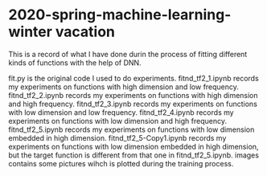 # 2020-spring-machine-learning-winter vacation

This is a record of what I have done durin the process of fitting different kinds of functions with the help of DNN.

fit.py is the original code I used to do experiments.
fitnd_tf2_1.ipynb records my experiments on functions with high dimension and low frequency.
fitnd_tf2_2.ipynb records my experiments on functions with high dimension and high frequency.
fitnd_tf2_3.ipynb records my experiments on functions with low dimension and low frequency.
fitnd_tf2_4.ipynb records my experiments on functions with low dimension and high frequency.
fitnd_tf2_5.ipynb records my experiments on functions with low dimension embedded in high dimension.
fitnd_tf2_5-Copy1.ipynb records my experiments on functions with low dimension embedded in high dimension, but the target function is different from that one in fitnd_tf2_5.ipynb.
images contains some pictures wihch is plotted during the training process.